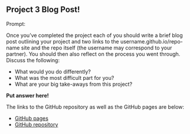 ## Project 3 Blog Post!

Prompt:

Once you’ve completed the project each of you should write a brief blog post outlining your project and two
links to the username.github.io/repo-name site and the repo itself (the username may correspond to your
partner). You should then also reflect on the process you went through. Discuss the following:

* What would you do differently?
* What was the most difficult part for you?
* What are your big take-aways from this project?

**Put answer here!**

The links to the GitHub repository as well as the GitHub pages are below:

* [GitHub pages](https://rlhardy2.github.io/ST-558-Project-3/)
* [GitHub repository](https://github.com/rlhardy2/ST-558-Project-3)
